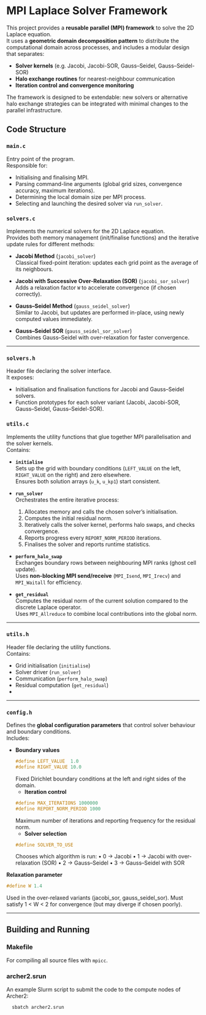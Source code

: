 # MPI Laplace Solver Framework

This project provides a **reusable parallel (MPI) framework** to solve the 2D Laplace equation.  
It uses a **geometric domain decomposition pattern** to distribute the computational domain across processes, and includes a modular design that separates:

- **Solver kernels** (e.g. Jacobi, Jacobi-SOR, Gauss–Seidel, Gauss–Seidel-SOR)  
- **Halo exchange routines** for nearest-neighbour communication  
- **Iteration control and convergence monitoring**

The framework is designed to be extendable: new solvers or alternative halo exchange strategies can be integrated with minimal changes to the parallel infrastructure.  

## Code Structure

### `main.c`
Entry point of the program.  
Responsible for:
- Initialising and finalising MPI.  
- Parsing command-line arguments (global grid sizes, convergence accuracy, maximum iterations).  
- Determining the local domain size per MPI process.  
- Selecting and launching the desired solver via `run_solver`.  


### `solvers.c`
Implements the numerical solvers for the 2D Laplace equation.  
Provides both memory management (init/finalise functions) and the iterative update rules for different methods:

- **Jacobi Method** (`jacobi_solver`)  
  Classical fixed-point iteration: updates each grid point as the average of its neighbours.  

- **Jacobi with Successive Over-Relaxation (SOR)** (`jacobi_sor_solver`)  
  Adds a relaxation factor `W` to accelerate convergence (if chosen correctly).  

- **Gauss–Seidel Method** (`gauss_seidel_solver`)  
  Similar to Jacobi, but updates are performed in-place, using newly computed values immediately.  

- **Gauss–Seidel SOR** (`gauss_seidel_sor_solver`)  
  Combines Gauss–Seidel with over-relaxation for faster convergence.  
  

---

### `solvers.h`
Header file declaring the solver interface.  
It exposes:
- Initialisation and finalisation functions for Jacobi and Gauss–Seidel solvers.  
- Function prototypes for each solver variant (Jacobi, Jacobi-SOR, Gauss–Seidel, Gauss–Seidel-SOR).  

### `utils.c`
Implements the utility functions that glue together MPI parallelisation and the solver kernels.  
Contains:

- **`initialise`**  
  Sets up the grid with boundary conditions (`LEFT_VALUE` on the left, `RIGHT_VALUE` on the right) and zero elsewhere.  
  Ensures both solution arrays (`u_k`, `u_kp1`) start consistent.  

- **`run_solver`**  
  Orchestrates the entire iterative process:  
  1. Allocates memory and calls the chosen solver’s initialisation.  
  2. Computes the initial residual norm.  
  3. Iteratively calls the solver kernel, performs halo swaps, and checks convergence.  
  4. Reports progress every `REPORT_NORM_PERIOD` iterations.  
  5. Finalises the solver and reports runtime statistics.  

- **`perform_halo_swap`**  
  Exchanges boundary rows between neighbouring MPI ranks (ghost cell update).  
  Uses **non-blocking MPI send/receive** (`MPI_Isend`, `MPI_Irecv`) and `MPI_Waitall` for efficiency.  

- **`get_residual`**  
  Computes the residual norm of the current solution compared to the discrete Laplace operator.  
  Uses `MPI_Allreduce` to combine local contributions into the global norm.  

---

### `utils.h`
Header file declaring the utility functions.  
Contains:
- Grid initialisation (`initialise`)  
- Solver driver (`run_solver`)  
- Communication (`perform_halo_swap`)  
- Residual computation (`get_residual`)
- 
---

### `config.h`
Defines the **global configuration parameters** that control solver behaviour and boundary conditions.  
Includes:

- **Boundary values**  
  ```c
  #define LEFT_VALUE  1.0
  #define RIGHT_VALUE 10.0
  ```
  Fixed Dirichlet boundary conditions at the left and right sides of the domain.
  - **Iteration control**  
  ```c
  #define MAX_ITERATIONS 1000000
  #define REPORT_NORM_PERIOD 1000
  ```
  Maximum number of iterations and reporting frequency for the residual norm.
  - **Solver selection**  
  ```c
  #define SOLVER_TO_USE 
  ```
  Chooses which algorithm is run:
	•	0 → Jacobi
	•	1 → Jacobi with over-relaxation (SOR)
	•	2 → Gauss–Seidel
	•	3 → Gauss–Seidel with SOR

 **Relaxation parameter**  
  ```c
  #define W 1.4 
  ```
Used in the over-relaxed variants (jacobi_sor, gauss_seidel_sor).
Must satisfy 1 < W < 2 for convergence (but may diverge if chosen poorly).
  
---
## Building and Running

### Makefile
For compiling all source files with `mpicc`. 

### archer2.srun
An example Slurm script to submit the code to the compute nodes of Archer2:
```bash
  sbatch archer2.srun
  ```

  
